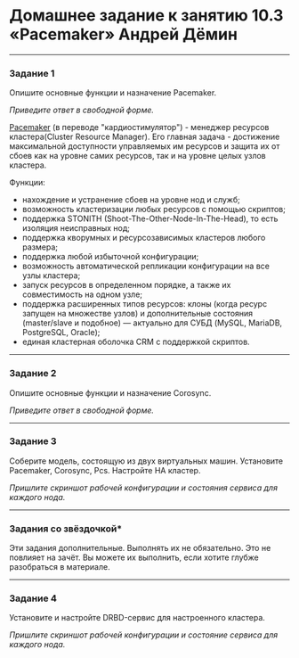 # Домашнее задание к занятию 10.3 «Pacemaker» Андрей Дёмин

---

### Задание 1

Опишите основные функции и назначение Pacemaker.

*Приведите ответ в свободной форме.*

<ins>Pacemaker</ins> (в переводе "кардиостимулятор") - менеджер ресурсов кластера(Cluster Resource Manager). Его главная задача - достижение максимальной доступности управляемых им ресурсов и защита их от сбоев как на уровне самих ресурсов, так и на уровне целых узлов кластера. 

Функции:
- нахождение и устранение сбоев на уровне нод и служб;
- возможность кластеризации любых ресурсов с помощью скриптов;
- поддержка STONITH (Shoot-The-Other-Node-In-The-Head), то есть изоляция неисправных нод;
- поддержка кворумных и ресурсозависимых кластеров любого размера;
- поддержка любой избыточной конфигурации;
- возможность автоматической репликации конфигурации на все узлы кластера;
- запуск ресурсов в определенном порядке, а также их совместимость на одном узле;
- поддержка расширенных типов ресурсов: клоны (когда ресурс запущен на множестве узлов) и дополнительные состояния (master/slave и подобное) — актуально для СУБД (MySQL, MariaDB, PostgreSQL, Oracle);
- единая кластерная оболочка CRM с поддержкой скриптов.
---

### Задание 2

Опишите основные функции и назначение Corosync.

*Приведите ответ в свободной форме.*

---

### Задание 3

Соберите модель, состоящую из двух виртуальных машин. Установите Pacemaker, Corosync, Pcs. Настройте HA кластер.

*Пришлите скриншот рабочей конфигурации и состояния сервиса для каждого нода.*

---

### Задания со звёздочкой*
Эти задания дополнительные. Выполнять их не обязательно. Это не повлияет на зачёт. Вы можете их выполнить, если хотите глубже разобраться в материале.
 
---

### Задание 4

Установите и настройте DRBD-сервис для настроенного кластера.

*Пришлите скриншот рабочей конфигурации и состояние сервиса для каждого нода.*


